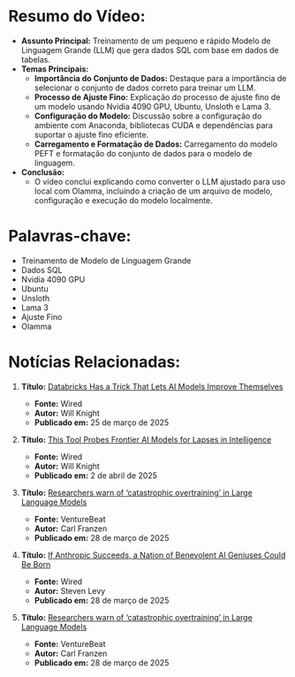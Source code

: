 # Resumo do Vídeo:

- **Assunto Principal:** Treinamento de um pequeno e rápido Modelo de Linguagem Grande (LLM) que gera dados SQL com base em dados de tabelas.
- **Temas Principais:**
  - **Importância do Conjunto de Dados:** Destaque para a importância de selecionar o conjunto de dados correto para treinar um LLM.
  - **Processo de Ajuste Fino:** Explicação do processo de ajuste fino de um modelo usando Nvidia 4090 GPU, Ubuntu, Unsloth e Lama 3.
  - **Configuração do Modelo:** Discussão sobre a configuração do ambiente com Anaconda, bibliotecas CUDA e dependências para suportar o ajuste fino eficiente.
  - **Carregamento e Formatação de Dados:** Carregamento do modelo PEFT e formatação do conjunto de dados para o modelo de linguagem.
- **Conclusão:**
  - O vídeo conclui explicando como converter o LLM ajustado para uso local com Olamma, incluindo a criação de um arquivo de modelo, configuração e execução do modelo localmente.

# Palavras-chave:
- Treinamento de Modelo de Linguagem Grande
- Dados SQL
- Nvidia 4090 GPU
- Ubuntu
- Unsloth
- Lama 3
- Ajuste Fino
- Olamma

# Notícias Relacionadas:

1. **Título:** [Databricks Has a Trick That Lets AI Models Improve Themselves](https://www.wired.com/story/databricks-has-a-trick-that-lets-ai-models-improve-themselves/)
   - **Fonte:** Wired
   - **Autor:** Will Knight
   - **Publicado em:** 25 de março de 2025

2. **Título:** [This Tool Probes Frontier AI Models for Lapses in Intelligence](https://www.wired.com/story/this-tool-probes-frontier-ai-models-for-lapses-in-intelligence/)
   - **Fonte:** Wired
   - **Autor:** Will Knight
   - **Publicado em:** 2 de abril de 2025

3. **Título:** [Researchers warn of ‘catastrophic overtraining’ in Large Language Models](https://venturebeat.com/ai/researchers-warn-of-catastrophic-overtraining-in-large-language-models/)
   - **Fonte:** VentureBeat
   - **Autor:** Carl Franzen
   - **Publicado em:** 28 de março de 2025

4. **Título:** [If Anthropic Succeeds, a Nation of Benevolent AI Geniuses Could Be Born](https://www.wired.com/story/anthropic-benevolent-artificial-intelligence/)
   - **Fonte:** Wired
   - **Autor:** Steven Levy
   - **Publicado em:** 28 de março de 2025

5. **Título:** [Researchers warn of ‘catastrophic overtraining’ in Large Language Models](https://venturebeat.com/ai/researchers-warn-of-catastrophic-overtraining-in-large-language-models/)
   - **Fonte:** VentureBeat
   - **Autor:** Carl Franzen
   - **Publicado em:** 28 de março de 2025
